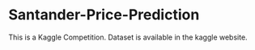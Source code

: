 # Santander-Price-Prediction

This is a Kaggle Competition.
Dataset is available in the kaggle website.
